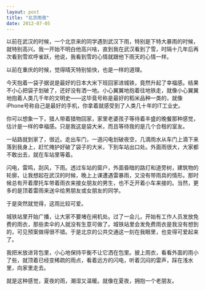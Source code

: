 ```yaml
---
layout: post
title: "北京雨夜"
date: 2012-07-05
---
```


以前在武汉的时候，一个北京来的同学遇到武汉下雨，特别是下特大暴雨的时候，就特别高兴。我一开始不明白他高兴啥，直到我在武汉看到了雪，时隔十几年后再次看到雪欢呼雀跃，他说，我看到雪的心情就跟他下雨天的心情一样。

以前在重庆的时候，觉得晴天特别愉快，也是一样的道理。

今天抱着一袋子据说是最好的日本大米下班回家进城铁，竟然升起了幸福感。结果不小心把袋子划破了，还好没有洒一地。小心翼翼地抱着往地铁走，就像小心翼翼地抱着人类几千年的文明史——这毕竟号称是最好的稻米品种一类的，就像iPhone号称自己是最好的手机，你拿着就感受到了人类几十年的IT工业史。

你可以想象一下，猎人带着猎物回家，家里老婆孩子等待着丰盛的晚餐那种感觉，估计是一样的幸福感。只是我这是袋大米，而且等待我的是几个合租的室友。

一站路就到家了，很近。走出车门，一道闪电划破夜空，几滴雨水从车门上滴下来落到我身上，赶忙掩护好破了袋子的大米，下到车站出口处。外面雨很大，大家都不敢出去，就在车站里等着。

闪电，雷鸣，刮风，下雨。透过车站的窗户，外面昏暗的路灯和道旁树，建筑物的轮廓，让我想起在武汉的时候，晚上上课遭遇雷暴雨，又没有带雨具的情形。那时候总有开着摩托车带着雨衣来接女朋友的男生，也不乏开着小车来接的。当然，更多的是顶着雷雨来送伞给男朋友或女朋友的同学。

于是突然就觉得，这雨比较可爱。

城铁站里开始广播，让大家不要堵在闸机处。过了一会儿，开始有工作人员发放免费的雨衣，那些卖伞的人就没有生意可做了。城铁站里会发免费雨衣是我没有想到的，可见预案做得很不错。于是北京的公共交通这一刻在我眼里，也变得可爱起来了。

我把米放进背包里，小心地保持平衡不让它洒在包里。披上雨衣，看看外面的雨小了些，就顶着已经变稀疏的雨点，看着远方的闪电，听着沉闷的雷声，踩在浅水里，向家里走去。

就是这种感觉，夏夜的雨，潮湿又温暖。就像在夏夜，拥抱一个老朋友。
